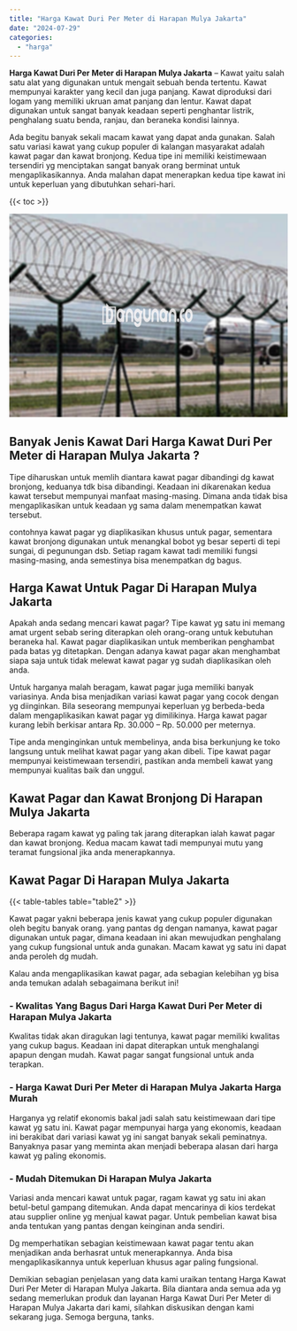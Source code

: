 ```yaml
---
title: "Harga Kawat Duri Per Meter di Harapan Mulya Jakarta"
date: "2024-07-29"
categories: 
  - "harga"
---
```


**Harga Kawat Duri Per Meter di Harapan Mulya Jakarta** – Kawat yaitu salah satu alat yang digunakan untuk mengait sebuah benda tertentu. Kawat mempunyai karakter yang kecil dan juga panjang. Kawat diproduksi dari logam yang memiliki ukruan amat panjang dan lentur. Kawat dapat digunakan untuk sangat banyak keadaan seperti penghantar listrik, penghalang suatu benda, ranjau, dan beraneka kondisi lainnya.

Ada begitu banyak sekali macam kawat yang dapat anda gunakan. Salah satu variasi kawat yang cukup populer di kalangan masyarakat adalah kawat pagar dan kawat bronjong. Kedua tipe ini memiliki keistimewaan tersendiri yg menciptakan sangat banyak orang berminat untuk mengaplikasikannya. Anda malahan dapat menerapkan kedua tipe kawat ini untuk keperluan yang dibutuhkan sehari-hari.

{{< toc >}}

![Harga Kawat Duri Per Meter di Harapan Mulya Jakarta](/images/jual-kawat-murah35.png)

## Banyak Jenis Kawat Dari Harga Kawat Duri Per Meter di Harapan Mulya Jakarta ?

Tipe diharuskan untuk memlih diantara kawat pagar dibandingi dg kawat bronjong, keduanya tdk bisa dibandingi. Keadaan ini dikarenakan kedua kawat tersebut mempunyai manfaat masing-masing. Dimana anda tidak bisa mengaplikasikan untuk keadaan yg sama dalam menempatkan kawat tersebut.

contohnya kawat pagar yg diaplikasikan khusus untuk pagar, sementara kawat bronjong digunakan untuk menangkal bobot yg besar seperti di tepi sungai, di pegunungan dsb. Setiap ragam kawat tadi memiliki fungsi masing-masing, anda semestinya bisa menempatkan dg bagus.

## Harga Kawat Untuk Pagar Di Harapan Mulya Jakarta

Apakah anda sedang mencari kawat pagar? Tipe kawat yg satu ini memang amat urgent sebab sering diterapkan oleh orang-orang untuk kebutuhan beraneka hal. Kawat pagar diaplikasikan untuk memberikan penghambat pada batas yg ditetapkan. Dengan adanya kawat pagar akan menghambat siapa saja untuk tidak melewat kawat pagar yg sudah diaplikasikan oleh anda.

Untuk harganya malah beragam, kawat pagar juga memiliki banyak variasinya. Anda bisa menjadikan variasi kawat pagar yang cocok dengan yg diinginkan. Bila seseorang mempunyai keperluan yg berbeda-beda dalam mengaplikasikan kawat pagar yg dimilikinya. Harga kawat pagar kurang lebih berkisar antara Rp. 30.000 – Rp. 50.000 per meternya.

Tipe anda menginginkan untuk membelinya, anda bisa berkunjung ke toko langsung untuk melihat kawat pagar yang akan dibeli. Tipe kawat pagar mempunyai keistimewaan tersendiri, pastikan anda membeli kawat yang mempunyai kualitas baik dan unggul.

## Kawat Pagar dan Kawat Bronjong Di Harapan Mulya Jakarta

Beberapa ragam kawat yg paling tak jarang diterapkan ialah kawat pagar dan kawat bronjong. Kedua macam kawat tadi mempunyai mutu yang teramat fungsional jika anda menerapkannya.

## Kawat Pagar Di Harapan Mulya Jakarta

{{< table-tables table="table2" >}}

Kawat pagar yakni beberapa jenis kawat yang cukup populer digunakan oleh begitu banyak orang. yang pantas dg dengan namanya, kawat pagar digunakan untuk pagar, dimana keadaan ini akan mewujudkan penghalang yang cukup fungsional untuk anda gunakan. Macam kawat yg satu ini dapat anda peroleh dg mudah.

Kalau anda mengaplikasikan kawat pagar, ada sebagian kelebihan yg bisa anda temukan adalah sebagaimana berikut ini!

### \- Kwalitas Yang Bagus Dari Harga Kawat Duri Per Meter di Harapan Mulya Jakarta

Kwalitas tidak akan diragukan lagi tentunya, kawat pagar memiliki kwalitas yang cukup bagus. Keadaan ini dapat diterapkan untuk menghalangi apapun dengan mudah. Kawat pagar sangat fungsional untuk anda terapkan.

### \- Harga Kawat Duri Per Meter di Harapan Mulya Jakarta Harga Murah

Harganya yg relatif ekonomis bakal jadi salah satu keistimewaan dari tipe kawat yg satu ini. Kawat pagar mempunyai harga yang ekonomis, keadaan ini berakibat dari variasi kawat yg ini sangat banyak sekali peminatnya. Banyaknya pasar yang meminta akan menjadi beberapa alasan dari harga kawat yg paling ekonomis.

### \- Mudah Ditemukan Di Harapan Mulya Jakarta

Variasi anda mencari kawat untuk pagar, ragam kawat yg satu ini akan betul-betul gampang ditemukan. Anda dapat mencarinya di kios terdekat atau supplier online yg menjual kawat pagar. Untuk pembelian kawat bisa anda tentukan yang pantas dengan keinginan anda sendiri.

Dg memperhatikan sebagian keistimewaan kawat pagar tentu akan menjadikan anda berhasrat untuk menerapkannya. Anda bisa mengaplikasikannya untuk keperluan khusus agar paling fungsional.

Demikian sebagian penjelasan yang data kami uraikan tentang Harga Kawat Duri Per Meter di Harapan Mulya Jakarta. Bila diantara anda semua ada yg sedang memerlukan produk dan layanan Harga Kawat Duri Per Meter di Harapan Mulya Jakarta dari kami, silahkan diskusikan dengan kami sekarang juga. Semoga berguna, tanks.
